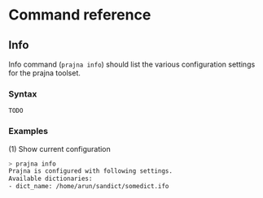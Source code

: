 # Command reference

## Info
Info command (`prajna info`) should list the various configuration settings for
the prajna toolset.

### Syntax
```
TODO
```

### Examples
(1) Show current configuration

```sh
> prajna info
Prajna is configured with following settings.
Available dictionaries:
- dict_name: /home/arun/sandict/somedict.ifo
```
